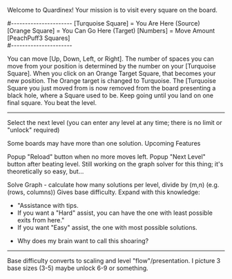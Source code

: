 Welcome to Quardinex! 
Your mission is to visit every square on the board.

#----------------------
[Turquoise Square] = You Are Here (Source)
[Orange Square] = You Can Go Here (Target)
[Numbers] = Move Amount
[PeachPuff3 Squares]  
#----------------------

You can move [Up, Down, Left, or Right].
The number of spaces you can move from your position is determined by the number on your [Turquoise Square].
When you click on an Orange Target Square, that becomes your new position.
The Orange target is changed to Turquoise.
The [Turquoise Square you just moved from is now removed from the board presenting a black hole,
where a Square used to be.
Keep going until you land on one final square.
You beat the level.

---------------------
Select the next level (you can enter any level at any time; there is no limit or "unlock" required)

Some boards may have more than one solution.
Upcoming Features

Popup "Reload" button when no more moves left.
Popup "Next Level" button after beating level.
Still working on the graph solver for this thing;
it's theoretically so easy, but...

Solve Graph - calculate how many solutions per level, divide by (m,n) (e.g. (rows, columns))
Gives base difficulty.
Expand with this knowledge:
- "Assistance with tips.  
- If you want a "Hard" assist, you can have the one with least possible exits from here." 
- If you want "Easy" assist, the one with most possible solutions.  

* Why does my brain want to call this shoaring? 
--------
Base difficulty converts to scaling and level "flow"/presentation.
I picture 3 base sizes (3-5) maybe unlock 6-9 or something.

